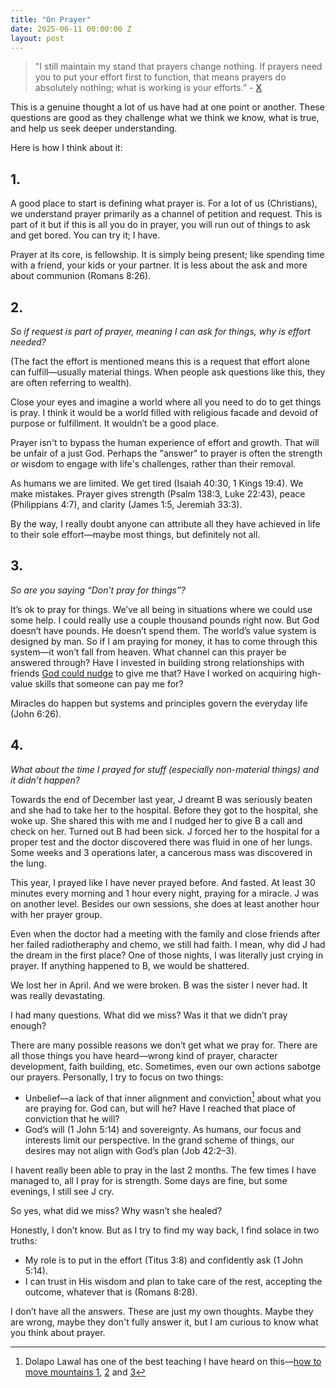 ```yaml
---
title: "On Prayer"
date: 2025-06-11 00:00:00 Z
layout: post
---
```


> "I still maintain my stand that prayers change nothing. If prayers need you to put your effort first to function, that means prayers do absolutely nothing; what is working is your efforts.” - [X](https://x.com/Allezamani/status/1931991116251123772)

This is a genuine thought a lot of us have had at one point or another. These questions are good as they challenge what we think we know, what is true, and help us seek deeper understanding. 

Here is how I think about it:

## 1.

A good place to start is defining what prayer is. For a lot of us (Christians), we understand prayer  primarily as a channel of petition and request. This is part of it but if this is all you do in prayer, you will run out of things to ask and get bored. You can try it; I have. 

Prayer at its core, is fellowship. It is simply being present; like spending time with a friend, your kids or your partner. It is less about the ask and more about communion (Romans 8:26).

## 2.

*So if request is part of prayer, meaning I can ask for things, why is effort needed?*

(The fact the effort is mentioned means this is a request that effort alone can fulfill—usually material things. When people ask questions like this, they are often referring to wealth).

Close your eyes and imagine a world where all you need to do to get things is pray. I think it would be a world filled with religious facade and devoid of purpose or fulfillment. It wouldn’t be a good place.

Prayer isn't to bypass the human experience of effort and growth. That will be unfair of a just God. Perhaps the "answer" to prayer is often the strength or wisdom to engage with life's challenges, rather than their removal. 

As humans we are limited. We get tired (Isaiah 40:30, 1 Kings 19:4). We make mistakes. Prayer gives strength (Psalm 138:3, Luke 22:43), peace (Philippians 4:7), and clarity (James 1:5, Jeremiah 33:3).

By the way, I really doubt anyone can attribute all they have achieved in life to their sole effort—maybe most things, but definitely not all.

## 3.

*So are you saying “Don’t pray for things”?*

It’s ok to pray for things. We’ve all being in situations where we could use some help. I could really use a couple thousand pounds right now. But God doesn’t have pounds. He doesn’t spend them. The world’s value system is designed by man. So if I am praying for money, it has to come through this system—it won’t fall from heaven. What channel can this prayer be answered through? Have I invested in building strong relationships with friends [God could nudge](https://x.com/Ssaasquatch/status/1834617271022694634) to give me that? Have I worked on acquiring high-value skills that someone can pay me for?

Miracles do happen but systems and principles govern the everyday life (John 6:26).

## 4.

*What about the time I prayed for stuff (especially non-material things) and it didn’t happen?*

Towards the end of December last year, J dreamt B was seriously beaten and she had to take her to the hospital. Before they got to the hospital, she woke up. She shared this with me and I nudged her to give B a call and check on her. Turned out B had been sick. J forced her to the hospital for a proper test and the doctor discovered there was fluid in one of her lungs. Some weeks and 3 operations later, a cancerous mass was discovered in the lung.

This year, I prayed like I have never prayed before. And fasted. At least 30 minutes every morning and 1 hour every night, praying for a miracle. J was on another level. Besides our own sessions, she does at least another hour with her prayer group.

Even when the doctor had a meeting with the family and close friends after her failed radiotheraphy and chemo, we still had faith. I mean, why did J had the dream in the first place?
One of those nights, I was literally just crying in prayer. If anything happened to B, we would be shattered.

We lost her in April. And we were broken. B was the sister I never had. It was really devastating.

I had many questions. What did we miss? Was it that we didn’t pray enough?

There are many possible reasons we don’t get what we pray for. There are all those things you have heard—wrong kind of prayer, character development, faith building, etc. Sometimes, even our own actions sabotge our prayers. Personally, I try to focus on two things:

- Unbelief—a lack of that inner alignment and conviction[^1] about what you are praying for. God can, but will he? Have I reached that place of conviction that he will?
- God’s will (1 John 5:14) and sovereignty. As humans, our focus and interests limit our perspective. In the grand scheme of things, our desires may not align with God’s plan (Job 42:2–3).

I havent really been able to pray in the last 2 months. The few times I have managed to, all I pray for is strength. Some days are fine, but some evenings, I still see J cry.

So yes, what did we miss? Why wasn’t she healed?

Honestly, I don’t know. But as I try to find my way back, I find solace in two truths:

- My role is to put in the effort (Titus 3:8) and confidently ask (1 John 5:14).
- I can trust in His wisdom and plan to take care of the rest, accepting the outcome, whatever that is (Romans 8:28).

I don’t have all the answers. These are just my own thoughts. Maybe they are wrong, maybe they don't fully answer it, but I am curious to know what you think about prayer.

[^1]: Dolapo Lawal has one of the best teaching I have heard on this—[how to move mountains 1](https://www.youtube.com/watch?v=PekjiYOBAmI), [2](https://www.youtube.com/watch?v=kC6RwLOX_j4) and [3](https://www.youtube.com/watch?v=A0zIOeI0Fs0)